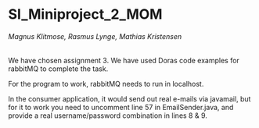 # SI_Miniproject_2_MOM

###### Magnus Klitmose, Rasmus Lynge, Mathias Kristensen



We have chosen assignment 3. 
We have used Doras code examples for rabbitMQ to complete the task. 

For the program to work, rabbitMQ needs to run in localhost.

In the consumer application, it would send out real e-mails via javamail, but for it to work you need to uncomment line 57 in EmailSender.java, and provide a real username/password combination in lines 8 & 9. 


